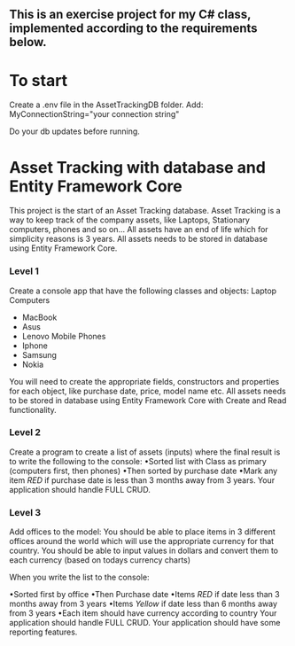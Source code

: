 ## This is an exercise project for my C# class, implemented according to the requirements below.

# To start # 

Create a .env file in the AssetTrackingDB folder. Add:
MyConnectionString="your connection string"

Do your db updates before running.




# Asset Tracking with database and Entity Framework Core

This project is the start of an Asset Tracking database.
Asset Tracking is a way to keep track of the company assets, like Laptops, Stationary computers, phones and so
on...
All assets have an end of life which for simplicity reasons is 3 years.
All assets needs to be stored in database using Entity Framework Core.

### Level 1

Create a console app that have the following classes and objects:
Laptop Computers

- MacBook
- Asus
- Lenovo
  Mobile Phones
- Iphone
- Samsung
- Nokia

You will need to create the appropriate fields, constructors and properties for each object, like purchase date,
price, model name etc.
All assets needs to be stored in database using Entity Framework Core with Create and Read functionality.

### Level 2

Create a program to create a list of assets (inputs) where the final result is to write the following to the console:
•Sorted list with Class as primary (computers first, then phones)
•Then sorted by purchase date
•Mark any item _RED_ if purchase date is less than 3 months away from 3 years.
Your application should handle FULL CRUD.

### Level 3

Add offices to the model:
You should be able to place items in 3 different offices around the world which will use the appropriate currency
for that country. You should be able to input values in dollars and convert them to each currency (based on
todays currency charts)

When you write the list to the console:

•Sorted first by office
•Then Purchase date
•Items _RED_ if date less than 3 months away from 3 years
•Items _Yellow_ if date less than 6 months away from 3 years
•Each item should have currency according to country
Your application should handle FULL CRUD.
Your application should have some reporting features.
